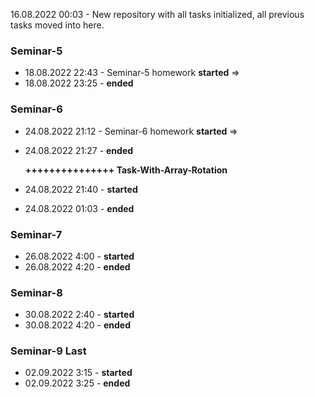 16.08.2022 00:03 - New repository with all tasks initialized, all previous tasks moved into here.
### Seminar-5
- 18.08.2022 22:43 - Seminar-5 homework **started** =>
- 18.08.2022 23:25 - **ended**
### Seminar-6
- 24.08.2022 21:12 - Seminar-6 homework **started** =>
- 24.08.2022 21:27 - **ended**

	**+++++++++++++++ Task-With-Array-Rotation**

- 24.08.2022 21:40 - **started**
- 24.08.2022 01:03 - **ended**
### Seminar-7
- 26.08.2022 4:00 -  **started**
- 26.08.2022 4:20 -  **ended**
### Seminar-8
- 30.08.2022 2:40 - **started**
- 30.08.2022 4:20 - **ended**
### Seminar-9 Last
- 02.09.2022 3:15 - **started**
- 02.09.2022 3:25 - **ended**
